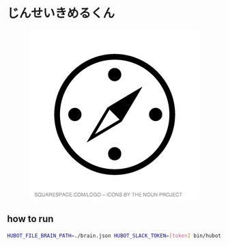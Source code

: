 # じんせいきめるくん

<p align='center'>
  <img src='./img/logo.png' />
</p>

## how to run

```sh
HUBOT_FILE_BRAIN_PATH=./brain.json HUBOT_SLACK_TOKEN=[token] bin/hubot -a slack
```
